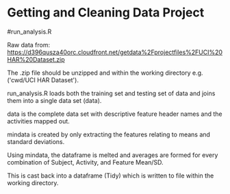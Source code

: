# Getting and Cleaning Data Project

#run_analysis.R

Raw data from: https://d396qusza40orc.cloudfront.net/getdata%2Fprojectfiles%2FUCI%20HAR%20Dataset.zip

The .zip file should be unzipped and within the working directory e.g.('cwd/UCI HAR Dataset').

run_analysis.R loads both the training set and testing set of data and joins them into a single data set (data).

data is the complete data set with descriptive feature header names and the activities mapped out.

mindata is created by only extracting the features relating to means and standard deviations.

Using mindata, the dataframe is melted and averages are formed for every combination of Subject, Activity, and Feature Mean/SD.

This is cast back into a dataframe (Tidy) which is written to file within the working directory.

